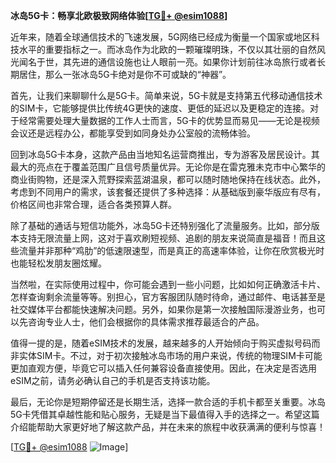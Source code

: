 **冰岛5G卡：畅享北欧极致网络体验[[TG💪+ @esim1088](https://t.me/s/esim1088)]**

近年来，随着全球通信技术的飞速发展，5G网络已经成为衡量一个国家或地区科技水平的重要指标之一。而冰岛作为北欧的一颗璀璨明珠，不仅以其壮丽的自然风光闻名于世，其先进的通信设施也让人眼前一亮。如果你计划前往冰岛旅行或者长期居住，那么一张冰岛5G卡绝对是你不可或缺的“神器”。

首先，让我们来聊聊什么是5G卡。简单来说，5G卡就是支持第五代移动通信技术的SIM卡，它能够提供比传统4G更快的速度、更低的延迟以及更稳定的连接。对于经常需要处理大量数据的工作人士而言，5G卡的优势显而易见——无论是视频会议还是远程办公，都能享受到如同身处办公室般的流畅体验。

回到冰岛5G卡本身，这款产品由当地知名运营商推出，专为游客及居民设计。其最大的亮点在于覆盖范围广且信号质量优异。无论你是在雷克雅未克市中心繁华的商业街购物，还是深入荒野探索蓝湖温泉，都可以随时随地保持在线状态。此外，考虑到不同用户的需求，该套餐还提供了多种选择：从基础版到豪华版应有尽有，价格区间也非常合理，适合各类预算人群。

除了基础的通话与短信功能外，冰岛5G卡还特别强化了流量服务。比如，部分版本支持无限流量上网，这对于喜欢刷短视频、追剧的朋友来说简直是福音！而且这些流量并非那种“鸡肋”的低速限速型，而是真正的高速率体验，让你在欣赏极光时也能轻松发朋友圈炫耀。

当然啦，在实际使用过程中，你可能会遇到一些小问题，比如如何正确激活卡片、怎样查询剩余流量等等。别担心，官方客服团队随时待命，通过邮件、电话甚至是社交媒体平台都能快速解决问题。另外，如果你是第一次接触国际漫游业务，也可以先咨询专业人士，他们会根据你的具体需求推荐最适合的产品。

值得一提的是，随着eSIM技术的发展，越来越多的人开始倾向于购买虚拟号码而非实体SIM卡。不过，对于初次接触冰岛市场的用户来说，传统的物理SIM卡可能更加直观方便，毕竟它可以插入任何兼容设备直接使用。因此，在决定是否选用eSIM之前，请务必确认自己的手机是否支持该功能。

最后，无论你是短期停留还是长期生活，选择一款合适的手机卡都至关重要。冰岛5G卡凭借其卓越性能和贴心服务，无疑是当下最值得入手的选择之一。希望这篇介绍能帮助大家更好地了解这款产品，并在未来的旅程中收获满满的便利与惊喜！

[[TG💪+ @esim1088](https://t.me/s/esim1088) ![Image](https://i.postimg.cc/4NQfJmqS/Snipaste-2025-05-13-00-14-12.png)]